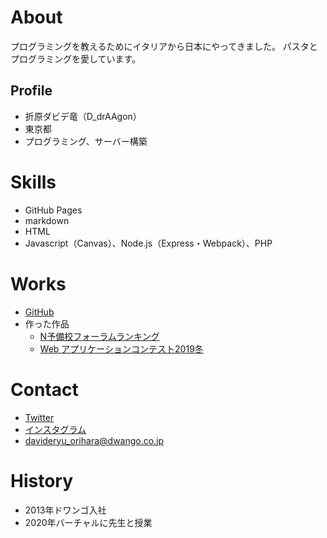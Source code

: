 # About
プログラミングを教えるためにイタリアから日本にやってきました。
パスタとプログラミングを愛しています。

## Profile
- 折原ダビデ竜（D_drAAgon）
- 東京都
- プログラミング、サーバー構築

# Skills
- GitHub Pages
- markdown
- HTML
- Javascript（Canvas）、Node.js（Express・Webpack）、PHP

# Works
- [GitHub](https://github.com/DDRAGON)
- 作った作品
  - [N予備校フォーラムランキング](https://progedu.github.io/forum-ranking/)
  - [Web アプリケーションコンテスト2019冬](https://progedu.github.io/web-contests/webcontest2019-winter/)

# Contact
- [Twitter](https://twitter.com/D_drAAgon)
- [インスタグラム](aaaaa)
- davideryu_orihara@dwango.co.jp

# History
- 2013年ドワンゴ入社
- 2020年バーチャルに先生と授業
